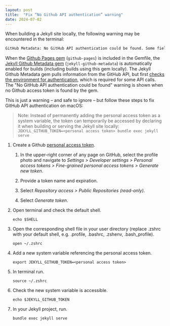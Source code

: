 ```yaml
---
layout: post
title:  "Fix “No Github API authentication” warning"
date: 2024-07-02
---
```


When building a Jekyll site locally, the following warning may be encountered in the terminal:

```bash
GitHub Metadata: No GitHub API authentication could be found. Some fields may be missing or have incorrect data.
```

When the [Github Pages gem](https://rubygems.org/gems/github-pages) (`github-pages`) is included in the Gemfile, the [Jekyll Github Metadata gem](https://rubygems.org/gems/jekyll-github-metadata) (`jekyll-github-metadata`) is automatically enabled for builds (including builds using this gem locally). The Jekyll Github Metadata gem pulls information from the GitHub API, but first [checks the environment for authentication](https://github.com/jekyll/github-metadata/blob/8906f2b9c890f0aafef96423c7cd7e5047f7dae4/lib/jekyll-github-metadata/client.rb#L96-L97), which is required for some API calls. The "No GitHub API authentication could be found" warning is shown when no Github access token is found by the gem.

This is just a warning – and safe to ignore – but follow these steps to fix GitHub API authentication on macOS:

>Note: Instead of permanently adding the personal access token as a system variable, the token can temporarily be accessed by declaring it when building or serving the Jekyll site locally: `JEKYLL_GITHUB_TOKEN=<personal access token> bundle exec jekyll serve`

1. Create a Github [personal access token](https://help.github.com/articles/creating-an-access-token-for-command-line-use/).

    1. In the upper-right corner of any page on GitHub, select the profile photo and navigate to *Settings > Developer settings > Personal access tokens > Fine-grained personal access tokens > Generate new token*.

    2. Provide a token name and expiration.

    3. Select *Repository access > Public Repositories (read-only)*.

    4. Select *Generate token*.

2. Open terminal and check the default shell.

    `echo $SHELL`

3. Open the corresponding shell file in your user directory (replace .zshrc with your default shell, e.g. .profile, .bashrc, .zshenv, .bash_profile).

    `open ~/.zshrc`

4. Add a new system variable referencing the personal access token.

    `export JEKYLL_GITHUB_TOKEN=<personal access token>`

5. In terminal run.

    `source ~/.zshrc`

6. Check the new system variable is accessible.

    `echo $JEKYLL_GITHUB_TOKEN`

7. In your Jekyll project, run.

    `bundle exec jekyll serve`
    